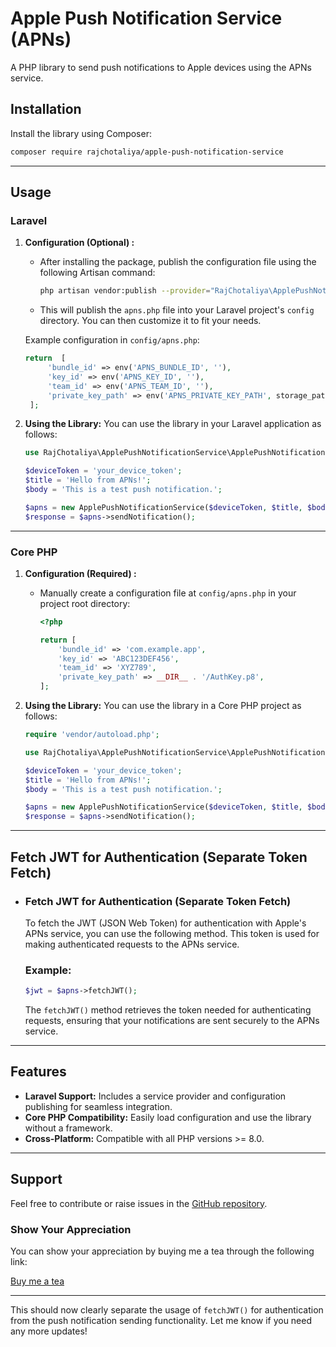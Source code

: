 # Apple Push Notification Service (APNs)

A PHP library to send push notifications to Apple devices using the APNs service.

## Installation

Install the library using Composer:

```bash
composer require rajchotaliya/apple-push-notification-service
```

---

## Usage

### Laravel
1. **Configuration (Optional) :**
   - After installing the package, publish the configuration file using the following Artisan command:
     ```bash
     php artisan vendor:publish --provider="RajChotaliya\ApplePushNotificationService\ApplePushNotificationServiceProvider"
     ```
   - This will publish the `apns.php` file into your Laravel project's `config` directory. You can then customize it to fit your needs.

   Example configuration in `config/apns.php`:
   ```php
   return  [
        'bundle_id' => env('APNS_BUNDLE_ID', ''),
        'key_id' => env('APNS_KEY_ID', ''),
        'team_id' => env('APNS_TEAM_ID', ''),
        'private_key_path' => env('APNS_PRIVATE_KEY_PATH', storage_path('AuthKey.p8')),
    ];
   ```

2. **Using the Library:**
   You can use the library in your Laravel application as follows:
   ```php
   use RajChotaliya\ApplePushNotificationService\ApplePushNotificationService;

   $deviceToken = 'your_device_token';
   $title = 'Hello from APNs!';
   $body = 'This is a test push notification.';

   $apns = new ApplePushNotificationService($deviceToken, $title, $body);
   $response = $apns->sendNotification();
   ```

---

### Core PHP
1. **Configuration (Required) :**
   - Manually create a configuration file at `config/apns.php` in your project root directory:
     ```php
     <?php

     return [
         'bundle_id' => 'com.example.app',
         'key_id' => 'ABC123DEF456',
         'team_id' => 'XYZ789',
         'private_key_path' => __DIR__ . '/AuthKey.p8',
     ];
     ```

2. **Using the Library:**
   You can use the library in a Core PHP project as follows:
   ```php
   require 'vendor/autoload.php';

   use RajChotaliya\ApplePushNotificationService\ApplePushNotificationService;

   $deviceToken = 'your_device_token';
   $title = 'Hello from APNs!';
   $body = 'This is a test push notification.';

   $apns = new ApplePushNotificationService($deviceToken, $title, $body);
   $response = $apns->sendNotification();
   ```

---

## Fetch JWT for Authentication (Separate Token Fetch)
- ### Fetch JWT for Authentication (Separate Token Fetch)
   To fetch the JWT (JSON Web Token) for authentication with Apple's APNs service, you can use the following method. This token is used for making authenticated requests to the APNs service.

  ### Example:

   ```php
   $jwt = $apns->fetchJWT();
   ```

   The `fetchJWT()` method retrieves the token needed for authenticating requests, ensuring that your notifications are sent securely to the APNs service.

---

## Features
- **Laravel Support:** Includes a service provider and configuration publishing for seamless integration.
- **Core PHP Compatibility:** Easily load configuration and use the library without a framework.
- **Cross-Platform:** Compatible with all PHP versions >= 8.0.

---

## Support

Feel free to contribute or raise issues in the [GitHub repository](https://github.com/RajChotaliya/apple-push-notification-service).

### Show Your Appreciation

You can show your appreciation by buying me a tea through the following link:

[Buy me a tea](https://drive.google.com/file/d/1-i7MNcvvixDv5C2qrnQJ0uFWdUbUvxI3/view?usp=sharing)

---

This should now clearly separate the usage of `fetchJWT()` for authentication from the push notification sending functionality. Let me know if you need any more updates!